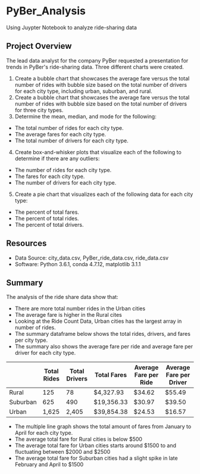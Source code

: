 # PyBer_Analysis
Using Juypter Notebook to analyze ride-sharing data

## Project Overview
The lead data analyst for the company PyBer requested a presentation for trends in PyBer's ride-sharing data. Three different charts were created.

1. Create a bubble chart that showcases the average fare versus the total number of rides with bubble size based on the total number of drivers for each city type, including urban, suburban, and rural.
2. Create a bubble chart that showcases the average fare versus the total number of rides with bubble size based on the total number of drivers for three city types.
3. Determine the mean, median, and mode for the following:
  - The total number of rides for each city type.
  - The average fares for each city type.
  - The total number of drivers for each city type.
4. Create box-and-whisker plots that visualize each of the following to determine if there are any outliers:
  - The number of rides for each city type.
  - The fares for each city type.
  - The number of drivers for each city type.
5. Create a pie chart that visualizes each of the following data for each city type:
  - The percent of total fares.
  - The percent of total rides.
  - The percent of total drivers.
  
## Resources
- Data Source: city_data.csv, PyBer_ride_data.csv, ride_data.csv
- Software: Python 3.6.1, conda 4.7.12, matplotlib 3.1.1

## Summary
The analysis of the ride share data show that:
- There are more total number rides in the Urban cities
- The average fare is higher in the Rural cites
- Looking at the Ride Count Data, Urban cities has the largest array in number of rides.
- The summary dataframe below shows the total rides, drivers, and fares per city type.
- The summary also shows the average fare per ride and average fare per driver for each city type.

|          | Total Rides | Total Drivers | Total Fares | Average Fare per Ride | Average Fare per Driver |
|----------|-------------|---------------|-------------|-----------------------|-------------------------|
| Rural    | 125         | 78            | $4,327.93   | $34.62                | $55.49                  |
| Suburban | 625         | 490           | $19,356.33  | $30.97                | $39.50                  |
| Urban    | 1,625       | 2,405         | $39,854.38  | $24.53                | $16.57                  |

- The multiple line graph shows the total amount of fares from January to April for each city type. 
- The average total fare for Rural cities is below $500
- The average total fare for Urban cities starts around $1500 to and fluctuating between $2000 and $2500
- The average total fare for Suburban cities had a slight spike in late February and April to $1500
